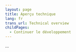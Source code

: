 ```yaml
---
layout: page
title: Aperçu technique
lang: fr
trans_url: Technical overview
childPages:
  - Continuer le développement
---
```

...